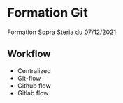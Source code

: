# Formation Git

Formation Sopra Steria du 07/12/2021

## Workflow

- Centralized
- Git-flow
- Github flow
- Gitlab flow
